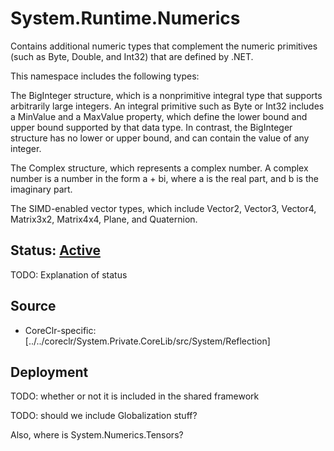 # System.Runtime.Numerics
Contains additional numeric types that complement the numeric primitives (such as Byte, Double, and Int32) that are defined by .NET.

This namespace includes the following types:

The BigInteger structure, which is a nonprimitive integral type that supports arbitrarily large integers. An integral primitive such as Byte or Int32 includes a MinValue and a MaxValue property, which define the lower bound and upper bound supported by that data type. In contrast, the BigInteger structure has no lower or upper bound, and can contain the value of any integer.

The Complex structure, which represents a complex number. A complex number is a number in the form a + bi, where a is the real part, and b is the imaginary part.

The SIMD-enabled vector types, which include Vector2, Vector3, Vector4, Matrix3x2, Matrix4x4, Plane, and Quaternion.



## Status: [Active](../../libraries/README.md#development-statuses)
TODO: Explanation of status


## Source
* CoreClr-specific: [../../coreclr/System.Private.CoreLib/src/System/Reflection]

## Deployment
TODO: whether or not it is included in the shared framework

TODO: should we include Globalization stuff?

Also, where is System.Numerics.Tensors?